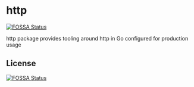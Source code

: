 # http
[![FOSSA Status](https://app.fossa.com/api/projects/git%2Bgithub.com%2Fgofast-pkg%2Fhttp.svg?type=shield)](https://app.fossa.com/projects/git%2Bgithub.com%2Fgofast-pkg%2Fhttp?ref=badge_shield)

http package provides tooling around http in Go configured for production usage


## License
[![FOSSA Status](https://app.fossa.com/api/projects/git%2Bgithub.com%2Fgofast-pkg%2Fhttp.svg?type=large)](https://app.fossa.com/projects/git%2Bgithub.com%2Fgofast-pkg%2Fhttp?ref=badge_large)